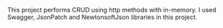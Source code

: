 This project performs CRUD using http methods with in-memory.
I used Swagger, JsonPatch and NewtonsoftJson libraries in this project.
